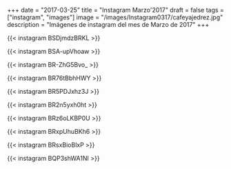 +++
date = "2017-03-25"
title = "Instagram Marzo'2017"
draft = false
tags = ["instagram", "images"]
image = "/images/Instagram0317/cafeyajedrez.jpg"
description = "Imágenes de instagram del mes de Marzo de 2017"
+++

{{< instagram BSDjmdzBRKL >}}

{{< instagram BSA-upVhoaw >}}

{{< instagram BR-ZhG5Bvo_ >}}

{{< instagram BR76tBbhHWY >}}

{{< instagram BR5PDJxhz3J >}}

{{< instagram BR2n5yxh0ht >}}

{{< instagram BRz6oLKBP0U >}}

{{< instagram BRxpUhuBKh6 >}}

{{< instagram BRsxBioBlxP >}}

{{< instagram BQP3shWA1NI >}}
